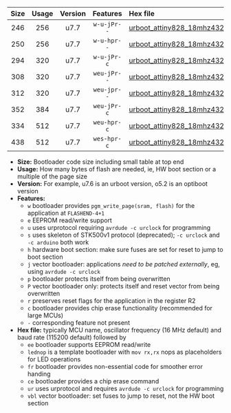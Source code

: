 |Size|Usage|Version|Features|Hex file|
|:-:|:-:|:-:|:-:|:--|
|246|256|u7.7|`w-u-jPr--`|[urboot_attiny828_18mhz432_115200bps_lednop_ur_vbl.hex](https://raw.githubusercontent.com/stefanrueger/urboot.hex/main/mcus/attiny828/fcpu_18mhz432/115200_bps/urboot_attiny828_18mhz432_115200bps_lednop_ur_vbl.hex)|
|250|256|u7.7|`w-u-hpr--`|[urboot_attiny828_18mhz432_115200bps_lednop_fr_ur.hex](https://raw.githubusercontent.com/stefanrueger/urboot.hex/main/mcus/attiny828/fcpu_18mhz432/115200_bps/urboot_attiny828_18mhz432_115200bps_lednop_fr_ur.hex)|
|294|320|u7.7|`w-u-jPr-c`|[urboot_attiny828_18mhz432_115200bps_lednop_fr_ce_ur_vbl.hex](https://raw.githubusercontent.com/stefanrueger/urboot.hex/main/mcus/attiny828/fcpu_18mhz432/115200_bps/urboot_attiny828_18mhz432_115200bps_lednop_fr_ce_ur_vbl.hex)|
|308|320|u7.7|`weu-jPr--`|[urboot_attiny828_18mhz432_115200bps_ee_lednop_ur_vbl.hex](https://raw.githubusercontent.com/stefanrueger/urboot.hex/main/mcus/attiny828/fcpu_18mhz432/115200_bps/urboot_attiny828_18mhz432_115200bps_ee_lednop_ur_vbl.hex)|
|312|320|u7.7|`weu-jpr--`|[urboot_attiny828_18mhz432_115200bps_ee_lednop_fr_ur_vbl.hex](https://raw.githubusercontent.com/stefanrueger/urboot.hex/main/mcus/attiny828/fcpu_18mhz432/115200_bps/urboot_attiny828_18mhz432_115200bps_ee_lednop_fr_ur_vbl.hex)|
|352|384|u7.7|`weu-jPr-c`|[urboot_attiny828_18mhz432_115200bps_ee_lednop_fr_ce_ur_vbl.hex](https://raw.githubusercontent.com/stefanrueger/urboot.hex/main/mcus/attiny828/fcpu_18mhz432/115200_bps/urboot_attiny828_18mhz432_115200bps_ee_lednop_fr_ce_ur_vbl.hex)|
|334|512|u7.7|`weu-hpr-c`|[urboot_attiny828_18mhz432_115200bps_ee_lednop_fr_ce_ur.hex](https://raw.githubusercontent.com/stefanrueger/urboot.hex/main/mcus/attiny828/fcpu_18mhz432/115200_bps/urboot_attiny828_18mhz432_115200bps_ee_lednop_fr_ce_ur.hex)|
|438|512|u7.7|`wes-hpr-c`|[urboot_attiny828_18mhz432_115200bps_ee_lednop_fr_ce.hex](https://raw.githubusercontent.com/stefanrueger/urboot.hex/main/mcus/attiny828/fcpu_18mhz432/115200_bps/urboot_attiny828_18mhz432_115200bps_ee_lednop_fr_ce.hex)|

- **Size:** Bootloader code size including small table at top end
- **Usage:** How many bytes of flash are needed, ie, HW boot section or a multiple of the page size
- **Version:** For example, u7.6 is an urboot version, o5.2 is an optiboot version
- **Features:**
  + `w` bootloader provides `pgm_write_page(sram, flash)` for the application at `FLASHEND-4+1`
  + `e` EEPROM read/write support
  + `u` uses urprotocol requiring `avrdude -c urclock` for programming
  + `s` uses skeleton of STK500v1 protocol (deprecated); `-c urclock` and `-c arduino` both work
  + `h` hardware boot section: make sure fuses are set for reset to jump to boot section
  + `j` vector bootloader: applications *need to be patched externally*, eg, using `avrdude -c urclock`
  + `p` bootloader protects itself from being overwritten
  + `P` vector bootloader only: protects itself and reset vector from being overwritten
  + `r` preserves reset flags for the application in the register R2
  + `c` bootloader provides chip erase functionality (recommended for large MCUs)
  + `-` corresponding feature not present
- **Hex file:** typically MCU name, oscillator frequency (16 MHz default) and baud rate (115200 default) followed by
  + `ee` bootloader supports EEPROM read/write
  + `lednop` is a template bootloader with `mov rx,rx` nops as placeholders for LED operations
  + `fr` bootloader provides non-essential code for smoother error handing
  + `ce` bootloader provides a chip erase command
  + `ur` uses urprotocol and requires `avrdude -c urclock` for programming
  + `vbl` vector bootloader: set fuses to jump to reset, not the HW boot section
